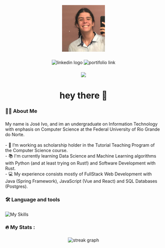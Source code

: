 <div align="center">
  <img height="150" src="./eu.jpeg"  />
</div>

###

<div align="center">
  <img src="https://img.shields.io/static/v1?message=LinkedIn&logo=linkedin&label=&color=0077B5&logoColor=white&labelColor=&style=for-the-badge" height="25" alt="linkedin logo"  />
  <img src="https://img.shields.io/static/v1?message=Portifolio&logo=&label=&color=ff8c27&logoColor=white&labelColor=&style=for-the-badge" height="25" alt="portifolio link"  />
</div>

###

<div align="center">
  <img src="https://visitor-badge.laobi.icu/badge?page_id=schwaad.schwaad&"  />
</div>

###

<h1 align="center">hey there 👋</h1>

###

<h3 align="left">👩‍💻  About Me</h3>

###

<p align="left">My name is José Ivo, and im an undergraduate on Information Technology with enphasis on Computer Science at the Federal University of Rio Grande do Norte.<br><br>- 🔭 I’m working as scholarship holder in the Tutorial Teaching Program of the Computer Science course.<br>- 📚 I'm currently learning Data Science and Machine Learning algorithms with Python (and at least trying on Rust!) and Software Development with Rust.<br>- 💻 My experience consists mostly of FullStack Web Development with Java (Spring Framework), JavaScript (Vue and React) and SQL Databases (Postgres).

###

<h3 align="left">🛠 Language and tools</h3>

###

<div align="left">
<img src="https://skillicons.dev/icons?i=python,pytorch,java,spring,cpp,c,rust,linux,neovim,vscode,vue,react,postgres" alt="My Skills" />
</div>

###

<h3 align="left">🔥   My Stats :</h3>

###

<div align="center">
  <img src="https://streak-stats.demolab.com?user=maurodesouza&locale=en&mode=daily&theme=dark&hide_border=false&border_radius=5&order=3" height="220" alt="streak graph"  />
</div>

###

<!---
schwaad/schwaad is a ✨ special ✨ repository because its `README.md` (this file) appears on your GitHub profile.
You can click the Preview link to take a look at your changes.
--->
